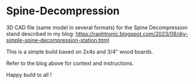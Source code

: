 # Spine-Decompression

3D CAD file (same model in several formats) for the Spine Decompression stand described in my blog: https://raphtronic.blogspot.com/2023/08/diy-simple-spine-decompression-station.html

This is a simple build based on 2x4s and 3/4" wood boards.

Refer to the blog above for context and instructions.

Happy build to all !
